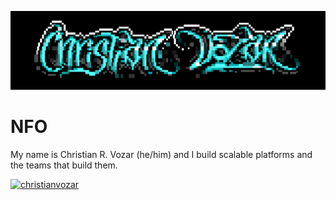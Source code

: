 ![sig by tainted and alpha king](https://raw.githubusercontent.com/christianvozar/christianvozar/master/img/ansi-sig.png "Header")

# NFO

My name is Christian R. Vozar (he/him) and I build scalable platforms and the teams that build them.

<p align="left"> <a href="https://twitter.com/christianvozar" target="blank"><img src="https://img.shields.io/twitter/follow/christianvozar?logo=twitter&style=for-the-badge" alt="christianvozar" /></a> </p>

<!--
**christianvozar/christianvozar** is a ✨ _special_ ✨ repository because its `README.md` (this file) appears on your GitHub profile.

Here are some ideas to get you started:

- 🔭 I’m currently working on ...
- 🌱 I’m currently learning ...
- 👯 I’m looking to collaborate on ...
- 🤔 I’m looking for help with ...
- 💬 Ask me about ...
- 📫 How to reach me: ...
- 😄 Pronouns: ...
- ⚡ Fun fact: ...
-->
